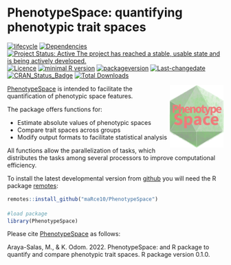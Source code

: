 PhenotypeSpace: quantifying phenotypic trait spaces
================

<!-- README.md is generated from README.Rmd. Please edit that file -->

[![lifecycle](https://img.shields.io/badge/lifecycle-maturing-brightgreen.svg)](https://lifecycle.r-lib.org/articles/stages.html)
[![Dependencies](https://tinyverse.netlify.com/badge/PhenotypeSpace)](https://cran.r-project.org/package=PhenotypeSpace)
[![Project Status: Active The project has reached a stable, usable state
and is being actively
developed.](https://www.repostatus.org/badges/latest/active.svg)](https://www.repostatus.org/#active)
[![Licence](https://img.shields.io/badge/https://img.shields.io/badge/licence-GPL--2-blue.svg.svg)](https://www.gnu.org/licenses/gpl-3.0.en.html)
[![minimal R
version](https://img.shields.io/badge/R%3E%3D-%3E=%204.0.0-6666ff.svg)](https://cran.r-project.org/)
[![packageversion](https://img.shields.io/badge/Package%20version-0.1.0-orange.svg?style=flat-square)](commits/develop)
[![Last-changedate](https://img.shields.io/badge/last%20change-2022--12--20-yellowgreen.svg)](/commits/master)
[![CRAN_Status_Badge](https://www.r-pkg.org/badges/version/PhenotypeSpace)](https://cran.r-project.org/package=PhenotypeSpace)
[![Total
Downloads](https://cranlogs.r-pkg.org/badges/grand-total/PhenotypeSpace)](https://cranlogs.r-pkg.org/badges/grand-total/PhenotypeSpace)

<img src="man/figures/PhenotypeSpace_sticker.png" alt="PhenotypeSpace logo" align="right" width = "25%" height="25%"/>

[PhenotypeSpace](https://github.com/maRce10/PhenotypeSpace) is intended
to facilitate the quantification of phenotypic space features.

The package offers functions for:

- Estimate absolute values of phenotypic spaces
- Compare trait spaces across groups
- Modify output formats to facilitate statistical analysis

All functions allow the parallelization of tasks, which distributes the
tasks among several processors to improve computational efficiency.

To install the latest developmental version from
[github](https://github.com/) you will need the R package
[remotes](https://cran.r-project.org/package=remotes):

``` r
remotes::install_github("maRce10/PhenotypeSpace")

#load package
library(PhenotypeSpace)
```

Please cite [PhenotypeSpace](https://github.com/maRce10/PhenotypeSpace)
as follows:

Araya-Salas, M., & K. Odom. 2022. PhenotypeSpace: and R package to
quantify and compare phenotypic trait spaces. R package version 0.1.0.
